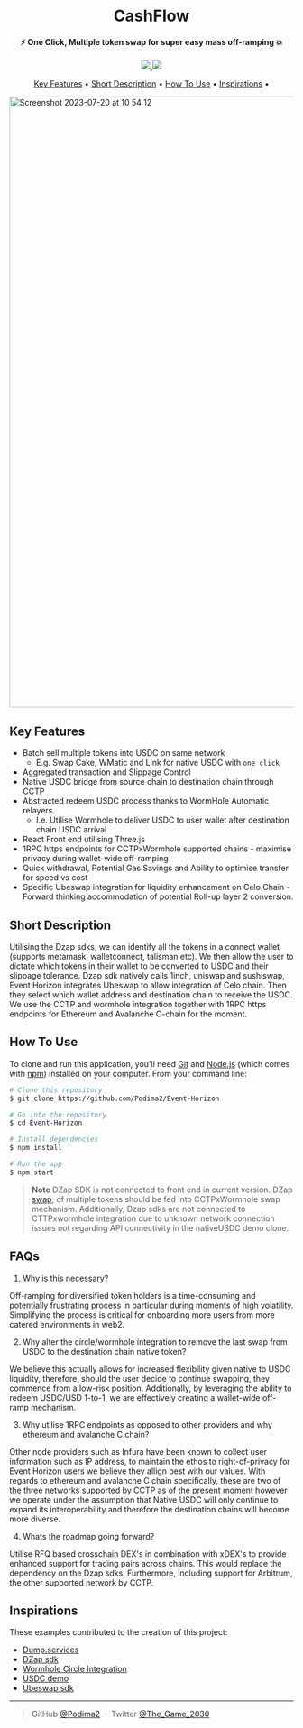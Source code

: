 <h1 align="center">
  <br>
  <img src="">
  <br>
  CashFlow
  <br>
</h1>

<h4 align="center">⚡️ One Click, Multiple token swap for super easy mass off-ramping 💥</h4>

<p align="center">
  <a href="https://twitter.com/The_Game_2030">
    <img src="https://img.shields.io/badge/Reach_Agustin-On_Twitter-Green">
  </a>
  <a href="https://twitter.com/whoiskevin">
    <img src="https://img.shields.io/badge/Reach_Kevin-On_Twitter-Blue">
  </a>
</p>

<p align="center">
  <a href="#key-features">Key Features</a> •
  <a href="#Short Description">Short Description</a> •
  <a href="#how-to-use">How To Use</a> •
  <a href="#Inspirations">Inspirations</a> •
</p>

<img width="1084" alt="Screenshot 2023-07-20 at 10 54 12" src="https://github.com/Podima2/test/assets/116461333/8a019a79-3642-42d6-b2cb-28f82ebfc4fa">

## Key Features

* Batch sell multiple tokens into USDC on same network
  - E.g. Swap Cake, WMatic and Link for native USDC with `one click`
* Aggregated transaction and Slippage Control
* Native USDC bridge from source chain to destination chain through CCTP  
* Abstracted redeem USDC process thanks to WormHole Automatic relayers
  - I.e. Utilise Wormhole to deliver USDC to user wallet after destination chain USDC arrival
* React Front end utilising Three.js
* 1RPC https endpoints for CCTPxWormhole supported chains - maximise privacy during wallet-wide off-ramping
* Quick withdrawal, Potential Gas Savings and Ability to optimise transfer for speed vs cost
* Specific Ubeswap integration for liquidity enhancement on Celo Chain - Forward thinking accommodation of potential Roll-up layer 2 conversion.

## Short Description

Utilising the Dzap sdks, we can identify all the tokens in a connect wallet (supports metamask, walletconnect, talisman etc). We then allow the user to dictate which tokens in their wallet to be converted to USDC and their slippage tolerance. Dzap sdk natively calls 1inch, uniswap and sushiswap, Event Horizon integrates Ubeswap to allow integration of Celo chain. Then they select which wallet address and destination chain to receive the USDC. We use the CCTP and wormhole integration together with 1RPC https endpoints for Ethereum and Avalanche C-chain for the moment.

## How To Use

To clone and run this application, you'll need [Git](https://git-scm.com) and [Node.js](https://nodejs.org/en/download/) (which comes with [npm](http://npmjs.com)) installed on your computer. From your command line:

```bash
# Clone this repository
$ git clone https://github.com/Podima2/Event-Horizon

# Go into the repository
$ cd Event-Horizon

# Install dependencies
$ npm install

# Run the app
$ npm start
```

> **Note**
> DZap SDK is not connected to front end in current version. DZap [swap](https://github.com/DZapIO/dzap-sdk), of multiple tokens should be fed into CCTPxWormhole swap mechanism. Additionally, Dzap sdks are not connected to CTTPxwormhole integration due to unknown network connection issues not regarding API connectivity in the nativeUSDC demo clone.

## FAQs

1) Why is this necessary?

Off-ramping for diversified token holders is a time-consuming and potentially frustrating process in particular during moments of high volatility. Simplifying the process is critical for onboarding more users from more catered environments in web2.

2) Why alter the circle/wormhole integration to remove the last swap from USDC to the destination chain native token?

We believe this actually allows for increased flexibility given native to USDC liquidity, therefore, should the user decide to continue swapping, they commence from a low-risk position. Additionally, by leveraging the ability to redeem USDC/USD 1-to-1, we are effectively creating a wallet-wide off-ramp mechanism. 

3) Why utilise 1RPC endpoints as opposed to other providers and why ethereum and avalanche C chain?

Other node providers such as Infura have been known to collect user information such as IP address, to maintain the ethos to right-of-privacy for Event Horizon users we believe they allign best with our values. With regards to ethereum and avalanche C chain specifically, these are two of the three networks supported by CCTP as of the present moment however we operate under the assumption that Native USDC will only continue to expand its interoperability and therefore the destination chains will become more diverse.

4) Whats the roadmap going forward?

Utilise RFQ based crosschain DEX's in combination with xDEX's to provide enhanced support for trading pairs across chains. This would replace the dependency on the Dzap sdks. Furthermore, including support for Arbitrum, the other supported network by CCTP. 


## Inspirations

These examples contributed to the creation of this project:

- [Dump.services](https://dump.services/)
- [DZap sdk](https://github.com/DZapIO/dzap-sdk)
- [Wormhole Circle Integration](https://github.com/wormhole-foundation/wormhole-circle-integration/tree/main)
- [USDC demo](https://github.com/sebastianscatularo/usdcdemo-web)
- [Ubeswap sdk](https://github.com/Ubeswap/ubeswap-sdk)


---

> GitHub [@Podima2](https://github.com/Podima2) &nbsp;&middot;&nbsp;
> Twitter [@The_Game_2030](https://twitter.com/The_Game_2030)
